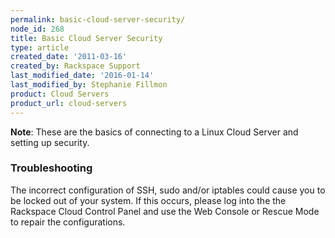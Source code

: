 ```yaml
---
permalink: basic-cloud-server-security/
node_id: 268
title: Basic Cloud Server Security
type: article
created_date: '2011-03-16'
created_by: Rackspace Support
last_modified_date: '2016-01-14'
last_modified_by: Stephanie Fillmon
product: Cloud Servers
product_url: cloud-servers
---
```


**Note**: These are the basics of connecting to a Linux Cloud Server and
setting up security.

<!--#include virtual="rackspace-how-to/_includes/cloud-servers/basic-cloud-server-security/secure.sh"--> 

### Troubleshooting

The incorrect configuration of SSH, sudo and/or iptables could cause you
to be locked out of your system. If this occurs, please log into the
the Rackspace Cloud Control Panel and use the Web Console or Rescue Mode
to repair the configurations.
